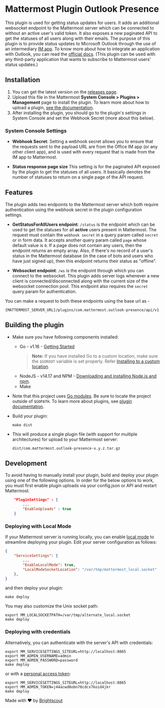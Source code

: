 # Mattermost Plugin Outlook Presence

This plugin is used for getting status updates for users. It adds an additional websocket endpoint to the Mattermost server which can be connected to without an active user's valid token. It also exposes a new paginated API to get the statuses of all users along with their emails. The purpose of this plugin is to provide status updates to Microsoft Outlook through the use of an intermediary [IM app](https://github.com/Brightscout/mattermost-outlook-presence-provider). To know more about how to integrate an application with Outlook, you can read the [official docs](https://docs.microsoft.com/en-us/office/client-developer/shared/integrating-im-applications-with-office). (This plugin can be used with any third-party application that wants to subscribe to Mattermost users' status updates.)

## Installation

1. You can get the latest version on the [releases page](https://github.com/Brightscout/mattermost-plugin-outlook-presence/releases).
1. Upload this file in the Mattermost **System Console > Plugins > Management** page to install the plugin. To learn more about how to upload a plugin, [see the documentation](https://docs.mattermost.com/administration/plugins.html#custom-plugins).
1. After installing the plugin, you should go to the plugin's settings in System Console and set the Webhook Secret (more about this below).

### System Console Settings

- **Webhook Secret**:
  Setting a webhook secret allows you to ensure that the requests sent to the payload URL are from the Office IM app (or any other client app), and is used with every request that is made from the IM app to Mattermost.

 - **Status response page size**
  This setting is for the paginated API exposed by the plugin to get the statuses of all users. It basically denotes the number of statuses to return on a single page of the API request.

## Features
The plugin adds two endpoints to the Mattermost server which both require authentication using the webhook secret in the plugin configuration settings.

- **GetStatusForAllUsers endpoint**: `/status` is the endpoint which can be used to get the statuses for all **active** users present in Mattermost. The request must contain the `webhook secret` in a query param called `secret` or in form data. It accepts another query param called `page` whose default value is `0`. If a page does not contain any users, then the endpoint returns an empty array. Also, if there's no record of a user's status in the Mattermost database (in the case of bots and users who have just signed up), then this endpoint returns their status as "offline".

- **Websocket endpoint**: `/ws` is the endpoint through which you can connect to the websocket. This plugin adds server logs whenever a new client is connected/disconnected along with the current size of the websocket connection pool. This endpoint also requires the `secret` query param for authentication.

You can make a request to both these endpoints using the base url as - 
```
{MATTERMOST_SERVER_URL}/plugins/com.mattermost.outlook-presence/api/v1
```

## Building the plugin

- Make sure you have following components installed:
    - Go - v1.16 - [Getting Started](https://golang.org/doc/install)
      > **Note:** If you have installed Go to a custom location, make sure the `$GOROOT` variable is set properly. Refer [Installing to a custom location](https://golang.org/doc/install#install).
    - NodeJS - v14.17 and NPM - [Downloading and installing Node.js and npm](https://docs.npmjs.com/getting-started/installing-node).
    - Make

- Note that this project uses [Go modules](https://github.com/golang/go/wiki/Modules). Be sure to locate the project outside of `$GOPATH`.
To learn more about plugins, see [plugin documentation](https://developers.mattermost.com/extend/plugins/).

- Build your plugin:
    ```
    make dist
    ```

- This will produce a single plugin file (with support for multiple architectures) for upload to your Mattermost server:
    ```
    dist/com.mattermost.outlook-presence-x.y.z.tar.gz
    ```

## Development

To avoid having to manually install your plugin, build and deploy your plugin using one of the following options. In order for the below options to work, you must first enable plugin uploads via your config.json or API and restart Mattermost.

```json
    "PluginSettings" : {
        ...
        "EnableUploads" : true
    }
```

### Deploying with Local Mode

If your Mattermost server is running locally, you can enable [local mode](https://docs.mattermost.com/administration/mmctl-cli-tool.html#local-mode) to streamline deploying your plugin. Edit your server configuration as follows:

```json
{
    "ServiceSettings": {
        ...
        "EnableLocalMode": true,
        "LocalModeSocketLocation": "/var/tmp/mattermost_local.socket"
    },
}
```

and then deploy your plugin:
```
make deploy
```

You may also customize the Unix socket path:
```
export MM_LOCALSOCKETPATH=/var/tmp/alternate_local.socket
make deploy
```

### Deploying with credentials

Alternatively, you can authenticate with the server's API with credentials:
```
export MM_SERVICESETTINGS_SITEURL=http://localhost:8065
export MM_ADMIN_USERNAME=admin
export MM_ADMIN_PASSWORD=password
make deploy
```

or with a [personal access token](https://docs.mattermost.com/developer/personal-access-tokens.html):
```
export MM_SERVICESETTINGS_SITEURL=http://localhost:8065
export MM_ADMIN_TOKEN=j44acwd8obn78cdcx7koid4jkr
make deploy
```

Made with &#9829; by [Brightscout](http://www.brightscout.com)
